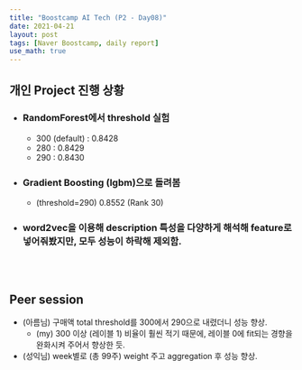 ```yaml
---
title: "Boostcamp AI Tech (P2 - Day08)"
date: 2021-04-21
layout: post
tags: [Naver Boostcamp, daily report]
use_math: true
---
```


## 개인 Project 진행 상황
* ### RandomForest에서 threshold 실험
    * 300 (default) : 0.8428
    * 280 : 0.8429
    * 290 : 0.8430
* ### Gradient Boosting (lgbm)으로 돌려봄
    * (threshold=290) 0.8552 (Rank 30)
* ### word2vec을 이용해 description 특성을 다양하게 해석해 feature로 넣어줘봤지만, 모두 성능이 하락해 제외함.
<br><br>

## Peer session
* (아름님) 구매액 total threshold를 300에서 290으로 내렸더니 성능 향상.
    * (my) 300 이상 (레이블 1) 비율이 훨씬 적기 때문에, 레이블 0에 fit되는 경향을 완화시켜 주어서 향상한 듯.
* (성익님) week별로 (총 99주) weight 주고 aggregation 후 성능 향상.
<br><br>